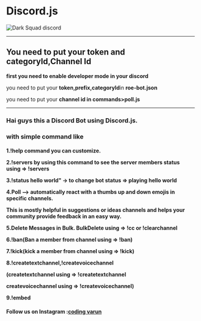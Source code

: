 # Discord.js
<img alt="Dark Squad discord" src="https://cdn.dribbble.com/users/411475/screenshots/14542250/media/4599bd4c20a9c9afb9c74cf7c38639bc.jpg">
<hr>
<h2> You need to put your token and categoryId,Channel Id</h2>
<p><b>first you need to enable developer mode in your discord</b></P>
<p>you need to put your <b>token,prefix,categoryId</b>in <b>roe-bot.json</b></P>
<p>you need to put your <b>channel id in commands>poll.js</b></P>
<hr>
<h3>Hai guys this a Discord Bot using Discord.js.</h3>
<h3>with simple command like</h3>
<h4><p>1.!help command you can customize.</p>
<p>2.!servers by using this command to see the server members status using => !servers</p></p>
<p>3.!status hello world" ->  to change bot status => playing hello world</p>
<p>4.Poll --> automatically react with a thumbs up and down emojis in specific channels. </p>
<p>This is mostly helpful in suggestions or ideas channels and helps your community provide feedback in an easy way.</p>
<p>5.Delete Messages in Bulk. BulkDelete using => !cc or !clearchannel</p>
<p>6.!ban(Ban a member from channel using => !ban)</p>
<p>7.!kick(kick a member from channel using => !kick)</p>
<p>8.!createtextchannel,!createvoicechannel</p>
<p>(createtextchannel using => !createtextchannel</p>
<p>createvoicechannel using => !createvoicechannel)</p>
<p>9.!embed</p></h4>

<h4>Follow  us on Instagram :<a href="https://www.instagram.com/coding_varun/" target="_blank">coding varun</a></h4>
